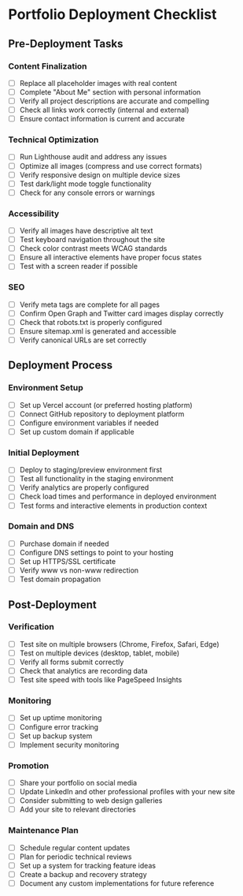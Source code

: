# Portfolio Deployment Checklist

## Pre-Deployment Tasks

### Content Finalization
- [ ] Replace all placeholder images with real content
- [ ] Complete "About Me" section with personal information
- [ ] Verify all project descriptions are accurate and compelling
- [ ] Check all links work correctly (internal and external)
- [ ] Ensure contact information is current and accurate

### Technical Optimization
- [ ] Run Lighthouse audit and address any issues
- [ ] Optimize all images (compress and use correct formats)
- [ ] Verify responsive design on multiple device sizes
- [ ] Test dark/light mode toggle functionality
- [ ] Check for any console errors or warnings

### Accessibility
- [ ] Verify all images have descriptive alt text
- [ ] Test keyboard navigation throughout the site
- [ ] Check color contrast meets WCAG standards
- [ ] Ensure all interactive elements have proper focus states
- [ ] Test with a screen reader if possible

### SEO
- [ ] Verify meta tags are complete for all pages
- [ ] Confirm Open Graph and Twitter card images display correctly
- [ ] Check that robots.txt is properly configured
- [ ] Ensure sitemap.xml is generated and accessible
- [ ] Verify canonical URLs are set correctly

## Deployment Process

### Environment Setup
- [ ] Set up Vercel account (or preferred hosting platform)
- [ ] Connect GitHub repository to deployment platform
- [ ] Configure environment variables if needed
- [ ] Set up custom domain if applicable

### Initial Deployment
- [ ] Deploy to staging/preview environment first
- [ ] Test all functionality in the staging environment
- [ ] Verify analytics are properly configured
- [ ] Check load times and performance in deployed environment
- [ ] Test forms and interactive elements in production context

### Domain and DNS
- [ ] Purchase domain if needed
- [ ] Configure DNS settings to point to your hosting
- [ ] Set up HTTPS/SSL certificate
- [ ] Verify www vs non-www redirection
- [ ] Test domain propagation

## Post-Deployment

### Verification
- [ ] Test site on multiple browsers (Chrome, Firefox, Safari, Edge)
- [ ] Test on multiple devices (desktop, tablet, mobile)
- [ ] Verify all forms submit correctly
- [ ] Check that analytics are recording data
- [ ] Test site speed with tools like PageSpeed Insights

### Monitoring
- [ ] Set up uptime monitoring
- [ ] Configure error tracking
- [ ] Set up backup system
- [ ] Implement security monitoring

### Promotion
- [ ] Share your portfolio on social media
- [ ] Update LinkedIn and other professional profiles with your new site
- [ ] Consider submitting to web design galleries
- [ ] Add your site to relevant directories

### Maintenance Plan
- [ ] Schedule regular content updates
- [ ] Plan for periodic technical reviews
- [ ] Set up a system for tracking feature ideas
- [ ] Create a backup and recovery strategy
- [ ] Document any custom implementations for future reference
